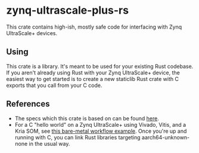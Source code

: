 # zynq-ultrascale-plus-rs

This crate contains high-ish, mostly safe code for interfacing with Zynq UltraScale+ devices.

## Using

This crate is a library. It's meant to be used for your existing Rust codebase. If you aren't already using Rust with your Zynq UltraScale+ device, the easiest way to get started is to create a new staticlib Rust crate with C exports that you call from your C code.

## References

- The specs which this crate is based on can be found [here](https://www.xilinx.com/htmldocs/registers/ug1087/ug1087-zynq-ultrascale-registers.html).
- For a C "hello world" on a Zynq UltraScale+ using Vivado, Vitis, and a Kria SOM, see [this bare-metal workflow example](https://xilinx.github.io/kria-apps-docs/creating_applications/2022.1/build/html/docs/baremetal.html). Once you're up and running with C, you can link Rust libraries targeting aarch64-unknown-none in the usual way.
